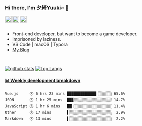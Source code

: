 ### Hi there, I'm [夕綺Yuuki](https://kira.cool/aboutme)~ 👋
<html>
<a href="https://twitter.com/JindaiYuuki">
    <img align="left" alt="JindaiYuuki | Twitter" width="21px" src="https://raw.githubusercontent.com/JDYuuki/JDYuuki/main/assets/twitter.svg">
</a>
<a href="https://space.bilibili.com/2719828">
    <img align="left" alt="JindaiYuuki | Bilibili" width="21px" src="https://raw.githubusercontent.com/JDYuuki/JDYuuki/main/assets/bilibili.svg">
</a>
<a href="https://steamcommunity.com/id/JindaiYuuki/">
    <img align="left" alt="JindaiYuuki | Steam" width="21px" src="https://raw.githubusercontent.com/JDYuuki/JDYuuki/main/assets/steam.svg">
</a>
<br>
<br>
<ul>
    <li>Front-end developer, but want to become a game developer.</li>
    <li>Imprisoned by laziness.</li>
    <li>VS Code | macOS | Typora</li>
    <li><a href="https://kira.cool">My Blog</a></li>
</ul>
<br>
</html>

 [![github stats](https://github-readme-stats.vercel.app/api?username=JDYuuki&show_icons=true&theme=vue&count_private=true)](https://github.com/anuraghazra/github-readme-stats)
 [![Top Langs](https://github-readme-stats.vercel.app/api/top-langs/?username=JDYuuki&layout=compact&theme=vue)](https://github.com/anuraghazra/github-readme-stats)


 <!-- waka-box start -->
#### <a href="https://gist.github.com/2499bd8fe920a610be6ad8925f273ce9" target="_blank">📊 Weekly development breakdown</a>
```text
Vue.js     🕓 6 hrs 23 mins █████████████▏░░░░░░ 65.6%
JSON       🕓 1 hr 25 mins  ██▉░░░░░░░░░░░░░░░░░ 14.7%
JavaScript 🕓 1 hr 6 mins   ██▎░░░░░░░░░░░░░░░░░ 11.4%
Other      🕓 17 mins       ▌░░░░░░░░░░░░░░░░░░░  2.9%
Markdown   🕓 13 mins       ▍░░░░░░░░░░░░░░░░░░░  2.2%
```
<!-- Powered by https://github.com/YouEclipse/waka-box-go . -->
<!-- waka-box end -->
